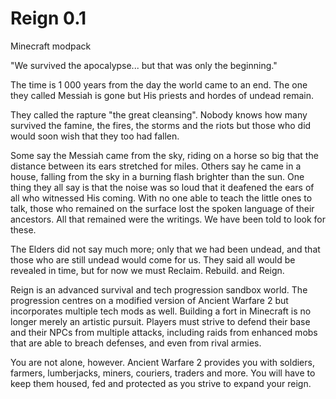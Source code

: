 # Reign 0.1
Minecraft modpack

"We survived the apocalypse... but that was only the beginning."

The time is 1 000 years from the day the world came to an end.
The one they called Messiah is gone but His priests and hordes of undead remain.

They called the rapture "the great cleansing". Nobody knows how many survived the famine, the fires, the storms and the riots
but those who did would soon wish that they too had fallen. 

Some say the Messiah came from the sky, riding on a horse so big that the distance between its ears stretched for miles.
Others say he came in a house, falling from the sky in a burning flash brighter than the sun.
One thing they all say is that the noise was so loud that it deafened the ears of all who witnessed His coming.
With no one able to teach the little ones to talk, those who remained on the surface lost the spoken language of their ancestors. 
All that remained were the writings. We have been told to look for these.

The Elders did not say much more; only that we had been undead, and that those who are still undead would come for us. They said
all would be revealed in time, but for now we must Reclaim. Rebuild. and Reign.


Reign is an advanced survival and tech progression sandbox world. The progression centres on a modified version of Ancient Warfare 2 but incorporates multiple tech mods as well. Building a fort in Minecraft is no longer merely an artistic pursuit. Players must strive to defend their base and their NPCs from multiple attacks, including raids from enhanced mobs that are able to breach defenses, and even from rival armies.

You are not alone, however. Ancient Warfare 2 provides you with soldiers, farmers, lumberjacks, miners, couriers, traders and more. You will have to keep them housed, fed and protected as you strive to expand your reign.

